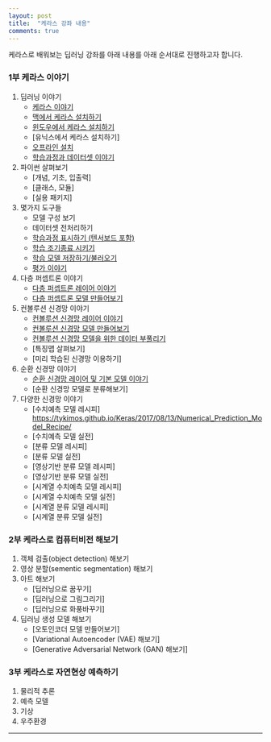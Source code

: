 ```yaml
---
layout: post
title:  "케라스 강좌 내용"
comments: true
---
```

케라스로 배워보는 딥러닝 강좌를 아래 내용를 아래 순서대로 진행하고자 합니다.

### 1부 케라스 이야기

1. 딥러닝 이야기
    * [케라스 이야기](https://tykimos.github.io/Keras/2017/01/27/Keras_Talk/)
    * [맥에서 케라스 설치하기](https://tykimos.github.io/Keras/2017/08/07/Keras_Install_on_Mac/)
    * [윈도우에서 케라스 설치하기](https://tykimos.github.io/Keras/2017/08/07/Keras_Install_on_Windows/)
    * [유닉스에서 케라스 설치하기]    
    * [오프라인 설치](https://tykimos.github.io/Keras/2017/03/15/Keras_Offline_Install/)    
    * [학습과정과 데이터셋 이야기](https://tykimos.github.io/Keras/2017/03/25/Dataset_and_Fit_Talk/)
1. 파이썬 살펴보기
    * [개념, 기초, 입출력]
    * [클래스, 모듈]
    * [실용 패키지]
1. 몇가지 도구들
    * 모델 구성 보기
    * 데이터셋 전처리하기
    * [학습과정 표시하기 (텐서보드 포함)](https://tykimos.github.io/Keras/2017/07/09/Training_Monitoring/)    
    * [학습 조기종료 시키기](https://tykimos.github.io/Keras/2017/07/09/Early_Stopping/)
    * [학습 모델 저장하기/불러오기](https://tykimos.github.io/Keras/2017/06/10/Model_Save_Load/)
    * [평가 이야기](https://tykimos.github.io/Keras/2017/05/22/Evaluation_Talk/)    
1. 다층 퍼셉트론 이야기
    * [다층 퍼셉트론 레이어 이야기](https://tykimos.github.io/Keras/2017/01/27/MLP_Layer_Talk/)
    * [다층 퍼셉트론 모델 만들어보기](https://tykimos.github.io/Keras/2017/02/04/MLP_Getting_Started/)
1. 컨볼루션 신경망 이야기
    * [컨볼루션 신경망 레이어 이야기](https://tykimos.github.io/Keras/2017/01/27/CNN_Layer_Talk/)
    * [컨볼루션 신경망 모델 만들어보기](https://tykimos.github.io/Keras/2017/03/08/CNN_Getting_Started/)
    * [컨볼루션 신경망 모델을 위한 데이터 부풀리기](https://tykimos.github.io/Keras/2017/06/10/CNN_Data_Augmentation/) 
    * [특징맵 살펴보기]
    * [미리 학습된 신경망 이용하기]
1. 순환 신경망 이야기
    * [순환 신경망 레이어 및 기본 모델 이야기](https://tykimos.github.io/Keras/2017/04/09/RNN_Layer_Talk/)
    * [순환 신경망 모델로 분류해보기]
1. 다양한 신경망 이야기
    * [수치예측 모델 레시피] https://tykimos.github.io/Keras/2017/08/13/Numerical_Prediction_Model_Recipe/
    * [수치예측 모델 실전]    
    * [분류 모델 레시피]
    * [분류 모델 실전]    
    * [영상기반 분류 모델 레시피]
    * [영상기반 분류 모델 실전]    
    * [시계열 수치예측 모델 레시피]
    * [시계열 수치예측 모델 실전]
    * [시계열 분류 모델 레시피]        
    * [시계열 분류 모델 실전]    

### 2부 케라스로 컴퓨터비전 해보기

1. 객체 검출(object detection) 해보기
1. 영상 분할(sementic segmentation) 해보기
1. 아트 해보기
    * [딥러닝으로 꿈꾸기]
    * [딥러닝으로 그림그리기]
    * [딥러닝으로 화풍바꾸기]
1. 딥러닝 생성 모델 해보기
    * [오토인코더 모델 만들어보기]    
    * [Variational Autoencoder (VAE) 해보기]
    * [Generative Adversarial Network (GAN) 해보기]   

### 3부 케라스로 자연현상 예측하기

1. 물리적 추론
1. 예측 모델
1. 기상
1. 우주환경

---